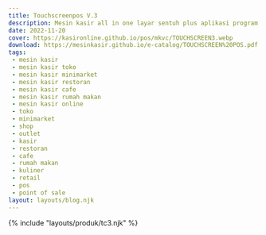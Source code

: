 ```yaml
---
title: Touchscreenpos V.3
description: Mesin kasir all in one layar sentuh plus aplikasi program software kasir lengkap .
date: 2022-11-20
cover: https://kasironline.github.io/pos/mkvc/TOUCHSCREEN3.webp
download: https://mesinkasir.github.io/e-catalog/TOUCHSCREEN%20POS.pdf
tags:
 - mesin kasir
 - mesin kasir toko
 - mesin kasir minimarket
 - mesin kasir restoran
 - mesin kasir cafe
 - mesin kasir rumah makan
 - mesin kasir online
 - toko
 - minimarket
 - shop
 - outlet
 - kasir
 - restoran
 - cafe
 - rumah makan
 - kuliner
 - retail
 - pos
 - point of sale
layout: layouts/blog.njk
---
```


{% include "layouts/produk/tc3.njk" %}
